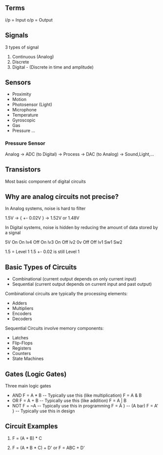 ## Terms

i/p = Input
o/p = Output

## Signals

3 types of signal
1. Continuous (Analog)
2. Discrete
3. Digital - (Discrete in time and amplitude)

## Sensors

- Proximity
- Motion
- Photosensor (Light)
- Microphone
- Temperature
- Gyroscopic
- Gas
- Pressure
...

### Pressure Sensor

Analog -> ADC (to Digital) -> Process -> DAC (to Analog) -> Sound,Light,...

## Transistors

Most basic component of digital circuits

## Why are analog circuits not precise?

In Analog systems, noise is hard to filter 

1.5V -> { +- 0.02V } -> 1.52V or 1.48V

In Digital systems, noise is hidden by reducing the amount of data stored by a signal

5V  On  On  lv4
    Off On  lv3
    On  Off lv2
0v  Off Off lv1
    Sw1 Sw2

1.5 = Level 1
1.5 +- 0.02 is still Level 1

## Basic Types of Circuits

- Combinational (current output depends on only current input)
- Sequential (current output depends on current input and past output)

Combinational circuits are typically the processing elements:
- Adders
- Multipliers
- Encoders
- Decoders

Sequential Circuits involve memory components:
- Latches
- Flip-Flops
- Registers
- Counters
- State Machines

## Gates (Logic Gates)

Three main logic gates
- AND
F = A * B -- Typically use this (like multiplication)
F = A & B
- OR
F = A + B -- Typically use this (like addition)
F = A | B
- NOT
F = ~A -- Typically use this in programming
F =  Ā } -- (A bar)
F = A' } -- Typically use this in design

## Circuit Examples

1. F = (A + B) * C

2. F = (A * B * C) + D' or F = ABC + D'

